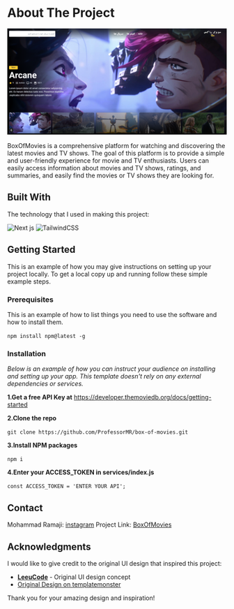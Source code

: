 # About The Project

![box-of-movies](./public/images/desktop-preview.png)

BoxOfMovies is a comprehensive platform for watching and discovering the latest movies and TV shows. The goal of this platform is to provide a simple and user-friendly experience for movie and TV enthusiasts. Users can easily access information about movies and TV shows, ratings, and summaries, and easily find the movies or TV shows they are looking for.

## Built With

The technology that I used in making this project:

![Next js](https://img.shields.io/badge/next.js-000000?style=for-the-badge&logo=nextdotjs&logoColor=white)
![TailwindCSS](https://img.shields.io/badge/tailwindcss-%2338B2AC.svg?style=for-the-badge&logo=tailwind-css&logoColor=white)

## Getting Started

This is an example of how you may give instructions on setting up your project locally. To get a local copy up and running follow these simple example steps.

### Prerequisites

This is an example of how to list things you need to use the software and how to install them.

`npm install npm@latest -g`

### Installation

_Below is an example of how you can instruct your audience on installing and setting up your app. This template doesn't rely on any external dependencies or services._

**1.Get a free API Key at** https://developer.themoviedb.org/docs/getting-started

**2.Clone the repo**

`git clone https://github.com/ProfessorMR/box-of-movies.git`

**3.Install NPM packages**

`npm i`

**4.Enter your ACCESS_TOKEN in services/index.js**

`const ACCESS_TOKEN = 'ENTER YOUR API';`

## Contact

Mohammad Ramaji: [instagram](https://instagram.com/mohammad._.rmj)
Project Link: [BoxOfMovies](https://github.com/ProfessorMR/box-of-movies.git)

## Acknowledgments

I would like to give credit to the original UI design that inspired this project:

- **[LeeuCode](https://github.com/LeeuCode/)** - Original UI design concept  
- [Original Design on templatemonster](https://www.templatemonster.com/website-templates/gammra-movies-amp-tv-series-bootstrap-template-436098.html)

Thank you for your amazing design and inspiration!
